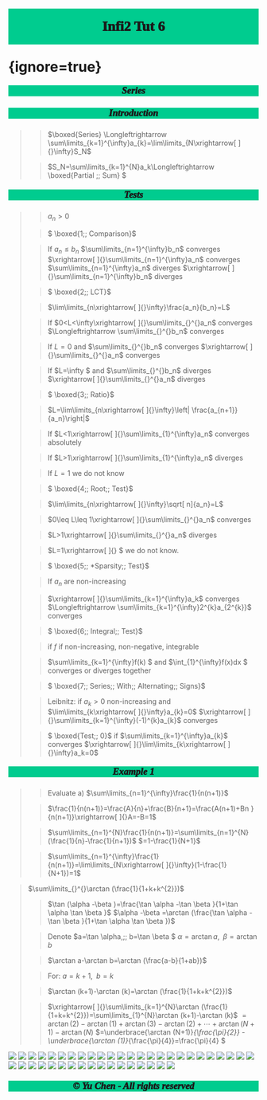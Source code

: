 # <p style='text-align:center;font-family:Verdana;font-weight:1000;background-color:#00cc8f;vertical-align:middle;padding:20px;margin-top:60px'>Infi2 Tut 6</p> {ignore=true}


##### <p style='text-align:center;font-size:19px;font-family:Verdana;font-weight:1000;background-color:#00cc8f;vertical-align:middle;padding:0px;margin-top:0px'>Series</p>


##### <p style='text-align:center;font-size:19px;font-family:Verdana;font-weight:1000;background-color:#00cc8f;vertical-align:middle;padding:0px;margin-top:0px'>Introduction </p>
>
>>$\boxed{Series} \Longleftrightarrow \sum\limits_{k=1}^{\infty}a_{k}=\lim\limits_{N\xrightarrow[ ]{}\infty}S_N$ 
>
>>$S_N=\sum\limits_{k=1}^{N}a_k\Longleftrightarrow \boxed{Partial \;\; Sum} $ 


##### <p style='text-align:center;font-size:19px;font-family:Verdana;font-weight:1000;background-color:#00cc8f;vertical-align:middle;padding:0px;margin-top:0px'>Tests</p>
>
>>$a_n>0$ 
>
>>$ \boxed{1\;\; Comparison}$ 
>
>>If $a_n\leq b_n$
$\sum\limits_{n=1}^{\infty}b_n$ converges $\xrightarrow[ ]{}\sum\limits_{n=1}^{\infty}a_n$  converges 
$\sum\limits_{n=1}^{\infty}a_n$ diverges $\xrightarrow[ ]{}\sum\limits_{n=1}^{\infty}b_n$ diverges  
>
>>$ \boxed{2\;\; LCT}$ 
>
>>$\lim\limits_{n\xrightarrow[ ]{}\infty}\frac{a_n}{b_n}=L$ 
>
>>If $0<L<\infty\xrightarrow[ ]{}\sum\limits_{}^{}a_n$ converges $\Longleftrightarrow \sum\limits_{}^{}b_n$ converges   
>
>>If $L=0$ and $\sum\limits_{}^{}b_n$ converges $\xrightarrow[ ]{}\sum\limits_{}^{}a_n$ converges   
>
>>If $L=\infty $ and $\sum\limits_{}^{}b_n$ diverges $\xrightarrow[ ]{}\sum\limits_{}^{}a_n$ diverges    
>
>>$ \boxed{3\;\; Ratio}$ 
>
>>$L=\lim\limits_{n\xrightarrow[ ]{}\infty}\left| \frac{a_{n+1}}{a_n}\right|$
>
>>If $L<1\xrightarrow[ ]{}\sum\limits_{1}^{\infty}a_n$ converges  absolutely
>
>>If $L>1\xrightarrow[ ]{}\sum\limits_{1}^{\infty}a_n$ diverges
>
>>If $L=1$ we do not know    
>
>>$ \boxed{4\;\; Root\;\; Test}$ 
>
>>$\lim\limits_{n\xrightarrow[ ]{}\infty}\sqrt[ n]{a_n}=L$
>
>>$0\leq L\leq 1\xrightarrow[ ]{}\sum\limits_{}^{}a_n$ converges   
>
>>$L>1\xrightarrow[ ]{}\sum\limits_{}^{}a_n$ diverges  
>
>>$L=1\xrightarrow[ ]{} $ we do not know. 
>
>>$ \boxed{5\;\; *Sparsity\;\; Test}$ 
>
>>If $a_n$ are non-increasing 
>
>>$\xrightarrow[ ]{}\sum\limits_{k=1}^{\infty}a_k$ converges $\Longleftrightarrow \sum\limits_{k=1}^{\infty}2^{k}a_{2^{k}}$ converges   
>
>>$ \boxed{6\;\; Integral\;\; Test}$ 
>
>>if $f$  if non-increasing, non-negative, integrable 
>
>>$\sum\limits_{k=1}^{\infty}f(k) $ and $\int_{1}^{\infty}f(x)dx     $ converges or diverges together  
>
>>$ \boxed{7\;\; Series\;\; With\;\; Alternating\;\; Signs}$ 
>
>>Leibnitz:
if $a_{k}>0$ non-increasing and $\lim\limits_{k\xrightarrow[ ]{}\infty}a_{k}=0$
$\xrightarrow[ ]{}\sum\limits_{k=1}^{\infty}(-1)^{k}a_{k}$ converges  
>
>>$ \boxed{Test\;\; 0}$
if $\sum\limits_{k=1}^{\infty}a_{k}$ converges $\xrightarrow[ ]{}\lim\limits_{k\xrightarrow[ ]{}\infty}a_k=0$   


##### <p style='text-align:center;font-size:19px;font-family:Verdana;font-weight:1000;background-color:#00cc8f;vertical-align:middle;padding:0px;margin-top:0px'>Example 1</p>

>
>>Evaluate 
a) $\sum\limits_{n=1}^{\infty}\frac{1}{n(n+1)}$ 
>
>>$\frac{1}{n(n+1)}=\frac{A}{n}+\frac{B}{n+1}=\frac{A(n+1)+Bn }{n(n+1)}\xrightarrow[ ]{}A=-B=1$ 
>
>>$\sum\limits_{n=1}^{N}\frac{1}{n(n+1)}=\sum\limits_{n=1}^{N}(\frac{1}{n}-\frac{1}{n+1})$ 
$=1-\frac{1}{N+1}$ 
>
>>$\sum\limits_{n=1}^{\infty}\frac{1}{n(n+1)}=\lim\limits_{N\xrightarrow[ ]{}\infty}(1-\frac{1}{N+1})=1$ 

>$\sum\limits_{}^{}\arctan (\frac{1}{1+k+k^{2}})$ 
>
>>$\tan (\alpha -\beta )=\frac{\tan \alpha -\tan \beta }{1+\tan \alpha \tan \beta }$ 
$\alpha -\beta =\arctan (\frac{\tan \alpha -\tan \beta }{1+\tan \alpha \tan \beta })$ 
>
>>Denote 
$a=\tan \alpha,\;\; b=\tan \beta $ 
$\alpha =\arctan a,\;\; \beta =\arctan b$ 
>
>>$\arctan a-\arctan b=\arctan (\frac{a-b}{1+ab})$ 
>
>>For: $a=k+1,\;\; b=k$ 
>
>>$\arctan (k+1)-\arctan (k)=\arctan (\frac{1}{1+k+k^{2}})$ 
>
>>$\xrightarrow[ ]{}\sum\limits_{k=1}^{N}\arctan (\frac{1}{1+k+k^{2}})=\sum\limits_{1}^{N}\arctan (k+1)-\arctan (k)$ 
$=\arctan (2)-\arctan (1)+\arctan (3)-\arctan (2)+ \cdots +\arctan (N+1)-\arctan (N)$ 
$=\underbrace{\arctan (N+1)}_{\frac{\pi}{2}} -\underbrace{\arctan (1)}_{\frac{\pi}{4}}=\frac{\pi}{4} $ 


[![](https://img.shields.io/badge/Yu%20Chen-chen11976%40gtiit.edu.cn-%2300FFFF)](chen11976@gtiit.edu.cn) [![](https://img.shields.io/badge/Code%20in-Latex%20--%20Katex-%23ffd700)]()  [![](https://img.shields.io/badge/Yu%20Chen-Home-%09%234169E1)](https://offsaying.github.io) [![](https://img.shields.io/badge/Mozilla%20Public%20License-2.0-rgb(27%2C181%2C214))](https://www.mozilla.org/en-US/MPL/2.0/)
[![](https://img.shields.io/badge/Windows-10-2376bc?style=flat-square&logo=windows&logoColor=ffffff)](https://www.microsoft.com/windows/get-windows-10) [![](https://img.shields.io/badge/Linux-Ubuntu-2376bc?style=flat-square&logo=ubuntu&logoColor=ffffff)](https://ubuntu.com/) [![](https://img.shields.io/badge/Linux-Centos-2376bc?style=flat-square&logo=centos&logoColor=ffffff)](https://www.centos.org/) [![](https://img.shields.io/badge/MacOS-Monterey-2376bc?style=flat-square&logo=apple&logoColor=ffffff)](https://www.apple.com/) [![](https://img.shields.io/badge/IDE-Visual%20Studio%20Code-blue?style=flat-square&logo=visual-studio-code&logoColor=ffffff)](https://code.visualstudio.com/) [![](https://img.shields.io/badge/Intellij-Idea-blue?style=flat-square&logo=intellijidea&logoColor=ffffff)](https://www.jetbrains.com/idea/) [![](https://img.shields.io/badge/IDE-Goland-blue?style=flat-square&logo=jetbrains&logoColor=ffffff)](https://www.jetbrains.com/go/) [![](https://img.shields.io/badge/IDE-PyCharm-blue?style=flat-square&logo=jetbrains&logoColor=ffffff)](https://www.jetbrains.com/pycharm/) [![](https://img.shields.io/badge/IDE-Clion-blue?style=flat-square&logo=jetbrains&logoColor=ffffff)](https://www.jetbrains.com/clion/) [![](https://img.shields.io/badge/IDE-WebStorm-blue?style=flat-square&logo=jetbrains&logoColor=ffffff)](https://www.jetbrains.com/webstorm/) [![](https://img.shields.io/badge/Andriod-Studio-blue?style=flat-square&logo=android&logoColor=ffffff)](https://developer.android.com/studio/) [![](https://img.shields.io/badge/Linux-Vim-blue?style=flat-square&logo=vim&logoColor=ffffff)](https://www.vim.org/) [![](https://img.shields.io/badge/-Java-007396?style=flat-square&logo=java&logoColor=ffffff)](https://www.java.com/) [![](https://img.shields.io/badge/-Golang-f05032?style=flat-square&logo=go&logoColor=ffffff)](https://golang.org/) [![](https://img.shields.io/badge/-C++-269539?style=flat-square&logo=c%2B%2B&logoColor=ffffff)](https://www.cplusplus.com/) [![](https://img.shields.io/badge/-Rust-003545?style=flat-square&logo=rust&logoColor=ffffff)](https://www.rust-lang.org/) [![](https://img.shields.io/badge/-Python-3776AB?style=flat-square&logo=python&logoColor=ffffff)](https://www.python.org/) [![](https://img.shields.io/badge/-Scala-2496ED?style=flat-square&logo=scala&logoColor=ffffff)](https://www.scala-lang.org/) [![](https://img.shields.io/badge/-JavaScript-f7e018?style=flat-square&logo=javascript&logoColor=white)](https://www.ecma-international.org/) [![](https://img.shields.io/badge/-HTML5-E34F26?style=flat-square&logo=html5&logoColor=white)](https://html.spec.whatwg.org/) [![](https://img.shields.io/badge/-CSS3-1572B6?style=flat-square&logo=css3&logoColor=white)](https://www.w3.org/Style/CSS/) [![](https://img.shields.io/badge/-Less-43853d?style=flat-square&logo=less&logoColor=white)](https://lesscss.org/) [![](https://img.shields.io/badge/TypeScript-cb3837?style=flat-square&logo=TypeScript&logoColor=ffffff)](https://www.typescriptlang.org/) [![](https://img.shields.io/badge/Kotlin-2496ED?style=flat-square&logo=kotlin&logoColor=ffffff)](https://kotlinlang.org/) [![](https://img.shields.io/badge/Dart-003545?style=flat-square&logo=dart&logoColor=ffffff)](https://dart.dev/) [![](https://img.shields.io/badge/Lua-cb3837?style=flat-square&logo=lua&logoColor=ffffff)](https://www.lua.org/) [![](https://img.shields.io/badge/Shell-f05032?style=flat-square&logo=powershell&logoColor=ffffff)](https://www.shell.com/) [![](https://img.shields.io/badge/C%23-43853d?style=flat-square&logo=CSharp&logoColor=ffffff)](https://docs.microsoft.com/en-us/dotnet/csharp/) [![](https://img.shields.io/badge/-Spring-6DB33F?style=flat-square&logo=spring&logoColor=white)](https://spring.io/projects/spring-framework/) [![](https://img.shields.io/badge/-Docker-2496ED?style=flat-square&logo=docker&logoColor=ffffff)](https://www.docker.com/) [![](https://img.shields.io/badge/-MySQL-003545?style=flat-square&logo=mysql&logoColor=white)](https://www.mysql.com/) [![](https://img.shields.io/badge/-PostgreSQL-005571?style=flat-square&logo=postgresql&logoColor=white)](https://www.postgresql.org/) [![](https://img.shields.io/badge/-NPM-cb3837?style=flat-square&logo=npm&logoColor=white)](https://npmjs.com/) [![](https://img.shields.io/badge/-Git-f05032?style=flat-square&logo=git&logoColor=white)](https://git-scm.com/) [![](https://img.shields.io/badge/-Node.js-43853d?style=flat-square&logo=node.js&logoColor=ffffff)](https://nodejs.org/) [![](https://img.shields.io/badge/-jQuery-003545?style=flat-square&logo=jquery&logoColor=white)](https://jquery.com/) [![](https://img.shields.io/badge/-PyTorch-269539?style=flat-square&logo=pytorch&logoColor=white)](https://pytorch.org/) [![](https://img.shields.io/badge/-Markdown-003545?style=flat-square&logo=markdown&logoColor=white)](https://daringfireball.net/projects/markdown/)  
##### <p style='text-align:center;font-size:19px;font-family:Verdana;font-weight:600;font-weight:1000;background-color:#00cc8f;vertical-align:middle;padding:0px;margin-top:0px'>© Yu Chen - All rights reserved</p>
